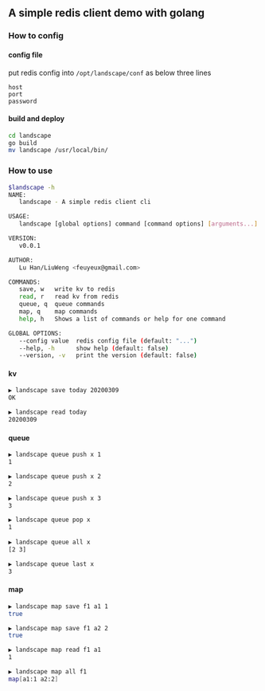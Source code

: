 ## A simple redis client demo with golang

### How to config
#### config file
put redis config into `/opt/landscape/conf` as below three lines
```
host
port
password
```
#### build and deploy
```bash
cd landscape
go build
mv landscape /usr/local/bin/
```
### How to use
```bash
$landscape -h
NAME:
   landscape - A simple redis client cli

USAGE:
   landscape [global options] command [command options] [arguments...]

VERSION:
   v0.0.1

AUTHOR:
   Lu Han/LiuWeng <feuyeux@gmail.com>

COMMANDS:
   save, w   write kv to redis
   read, r   read kv from redis
   queue, q  queue commands
   map, q    map commands
   help, h   Shows a list of commands or help for one command

GLOBAL OPTIONS:
   --config value  redis config file (default: "...")
   --help, -h      show help (default: false)
   --version, -v   print the version (default: false)
```

#### kv
```bash
▶ landscape save today 20200309
OK

▶ landscape read today         
20200309
```

#### queue
```bash
▶ landscape queue push x 1     
1

▶ landscape queue push x 2
2

▶ landscape queue push x 3
3

▶ landscape queue pop x   
1
  
▶ landscape queue all x
[2 3]

▶ landscape queue last x
3
```

#### map
```bash                        
▶ landscape map save f1 a1 1
true

▶ landscape map save f1 a2 2
true

▶ landscape map read f1 a1  
1

▶ landscape map all f1    
map[a1:1 a2:2]
```